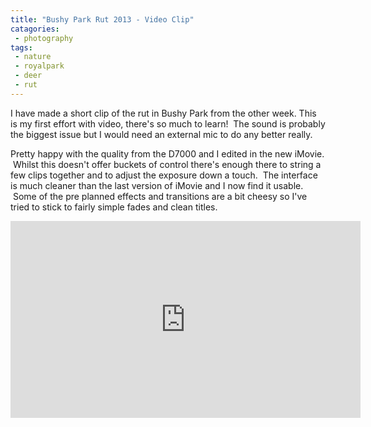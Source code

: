 ```yaml
---
title: "Bushy Park Rut 2013 - Video Clip"
catagories:
 - photography
tags:
 - nature
 - royalpark
 - deer
 - rut
---
```

I have made a short clip of the rut in Bushy Park from the other week. This is my first effort with video, there's so much to learn!  The sound is probably the biggest issue but I would need an external mic to do any better really.

Pretty happy with the quality from the D7000 and I edited in the new iMovie.  Whilst this doesn't offer buckets of control there's enough there to string a few clips together and to adjust the exposure down a touch.  The interface is much cleaner than the last version of iMovie and I now find it usable.  Some of the pre planned effects and transitions are a bit cheesy so I've tried to stick to fairly simple fades and clean titles.

<iframe width="560" height="315" src="https://www.youtube.com/embed/3zrXbL9RJMI" frameborder="0" allow="autoplay; encrypted-media" allowfullscreen></iframe>
